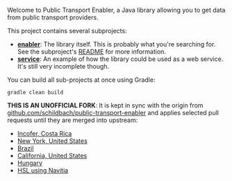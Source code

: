 Welcome to Public Transport Enabler, a Java library allowing you to get data from public transport providers.

This project contains several subprojects:

 * [__enabler__](enabler):
     The library itself. This is probably what you're searching for. See the subproject's [README](enabler/README.md) for more information.
 * [__service__](service):
     An example of how the library could be used as a web service. It's still very incomplete though.

You can build all sub-projects at once using Gradle:

`gradle clean build`

**THIS IS AN UNOFFICIAL FORK**: It is kept in sync with the origin from
[github.com/schildbach/public-transport-enabler](https://github.com/schildbach/public-transport-enabler) and applies selected pull requests until they are merged into upstream:

* [Incofer, Costa Rica](https://github.com/schildbach/public-transport-enabler/pull/146)
* [New York, United States](https://github.com/schildbach/public-transport-enabler/pull/97)
* [Brazil](https://github.com/schildbach/public-transport-enabler/pull/179)
* [California, United States](https://github.com/schildbach/public-transport-enabler/pull/164)
* [Hungary](https://github.com/schildbach/public-transport-enabler/pull/195)
* [HSL using Navitia](https://github.com/schildbach/public-transport-enabler/pull/208)


